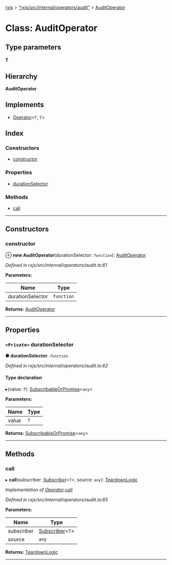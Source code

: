 [rxjs](../README.md) > ["rxjs/src/internal/operators/audit"](../modules/_rxjs_src_internal_operators_audit_.md) > [AuditOperator](../classes/_rxjs_src_internal_operators_audit_.auditoperator.md)

# Class: AuditOperator

## Type parameters
#### T 
## Hierarchy

**AuditOperator**

## Implements

* [Operator](../interfaces/_rxjs_src_internal_operator_.operator.md)<`T`, `T`>

## Index

### Constructors

* [constructor](_rxjs_src_internal_operators_audit_.auditoperator.md#constructor)

### Properties

* [durationSelector](_rxjs_src_internal_operators_audit_.auditoperator.md#durationselector)

### Methods

* [call](_rxjs_src_internal_operators_audit_.auditoperator.md#call)

---

## Constructors

<a id="constructor"></a>

###  constructor

⊕ **new AuditOperator**(durationSelector: *`function`*): [AuditOperator](_rxjs_src_internal_operators_audit_.auditoperator.md)

*Defined in rxjs/src/internal/operators/audit.ts:61*

**Parameters:**

| Name | Type |
| ------ | ------ |
| durationSelector | `function` |

**Returns:** [AuditOperator](_rxjs_src_internal_operators_audit_.auditoperator.md)

___

## Properties

<a id="durationselector"></a>

### `<Private>` durationSelector

**● durationSelector**: *`function`*

*Defined in rxjs/src/internal/operators/audit.ts:62*

#### Type declaration
▸(value: *`T`*): [SubscribableOrPromise](../modules/_rxjs_src_internal_types_.md#subscribableorpromise)<`any`>

**Parameters:**

| Name | Type |
| ------ | ------ |
| value | `T` |

**Returns:** [SubscribableOrPromise](../modules/_rxjs_src_internal_types_.md#subscribableorpromise)<`any`>

___

## Methods

<a id="call"></a>

###  call

▸ **call**(subscriber: *[Subscriber](_rxjs_src_internal_subscriber_.subscriber.md)<`T`>*, source: *`any`*): [TeardownLogic](../modules/_rxjs_src_internal_types_.md#teardownlogic)

*Implementation of [Operator](../interfaces/_rxjs_src_internal_operator_.operator.md).[call](../interfaces/_rxjs_src_internal_operator_.operator.md#call)*

*Defined in rxjs/src/internal/operators/audit.ts:65*

**Parameters:**

| Name | Type |
| ------ | ------ |
| subscriber | [Subscriber](_rxjs_src_internal_subscriber_.subscriber.md)<`T`> |
| source | `any` |

**Returns:** [TeardownLogic](../modules/_rxjs_src_internal_types_.md#teardownlogic)

___

